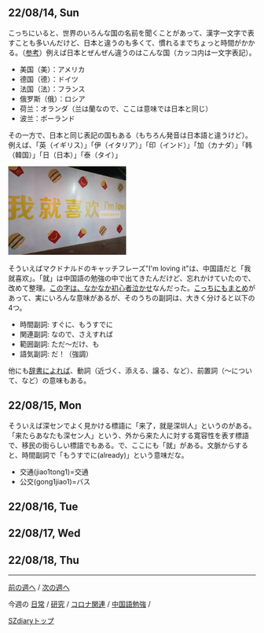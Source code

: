 ## 22/08/14, Sun

こっちにいると、世界のいろんな国の名前を聞くことがあって、漢字一文字で表すことも多いんだけど、日本と違うのも多くて、慣れるまでちょっと時間がかかる。（[参考](https://www.benricho.org/kanji/kanji_chimei_chinese.html)）例えば日本とぜんぜん違うのはこんな国（カッコ内は一文字表記）。
- 美国（美）：アメリカ
- 德国（德）：ドイツ
- 法国（法）：フランス
- 俄罗斯（俄）：ロシア
- 荷兰：オランダ（兰は蘭なので、ここは意味では日本と同じ）
- 波兰：ポーランド

その一方で、日本と同じ表記の国もある（もちろん発音は日本語と違うけど）。例えば、「英（イギリス）」「伊（イタリア）」「印（インド）」「加（カナダ）」「韩（韓国）」「日（日本）」「泰（タイ）」

<img src="https://github.com/akita11/SZdiary/blob/main/diary/photo/2022-08-14_19.20.34.jpg" width="240px">

そういえばマクドナルドのキャッチフレーズ"I'm loving it"は、中国語だと「我就喜欢」。「就」は中国語の勉強の中で出てきたんだけど、忘れかけていたので、改めて整理。[この字は、なかなか初心者泣かせ](https://cn-seminar.com/chinese-jiu-36249)なんだった。[こっちにもまとめ](https://ryu-cha.com/chugokugo-jiu-imi/)があって、実にいろんな意味があるが、そのうちの副詞は、大きく分けると以下の4つ。

- 時間副詞: すぐに、もうすでに 
- 関連副詞: なので、さえすれば
- 範囲副詞: ただ〜だけ、も
- 語気副詞: だ！（強調）

他にも[辞書によれば](https://cjjc.weblio.jp/content/%E5%B0%B1)、動詞（近づく、添える、譲る、など）、前置詞（〜について、など）の意味もある。


## 22/08/15, Mon

そういえば深センでよく見かける標語に「来了，就是深圳人」というのがある。「来たらあなたも深セン人」という、外から来た人に対する寛容性を表す標語で、移民の街らしい標語でもある。で、ここにも「就」がある。文脈からすると、時間副詞で「もうすでに(already)」という意味だな。

- 交通(jiao1tong1)=交通
- 公交(gong1jiao1)=バス


## 22/08/16, Tue


## 22/08/17, Wed


## 22/08/18, Thu

***

[前の週へ](2208-1.md) /
[次の週へ](2208-3.md)

今週の
[日常](../diary/2208-2.md) /
[研究](../research/2208-2.md) /
[コロナ関連](../covid19/2208-2.md) / 
[中国語勉強](../chinese/2208-2.md) / 

[SZdiaryトップ](../../README.md)
